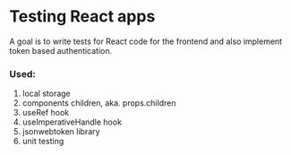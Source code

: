# Testing React apps

A goal is to write tests for React code for the frontend and also implement token based authentication.

### Used:

1. local storage
2. components children, aka. props.children
3. useRef hook
4. useImperativeHandle hook
5. jsonwebtoken library
6. unit testing
